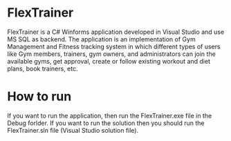 # FlexTrainer
FlexTrainer is a C# Winforms application developed in Visual Studio and use MS SQL as backend.
The application is an implementation of Gym Management and Fitness tracking system in which different types of users like Gym members, trainers, gym owners, and administrators can join the available gyms, get approval, create or follow existing workout and diet plans, book trainers, etc.

# How to run
If you want to run the application, then run the FlexTrainer.exe file in the Debug forlder. If you want to run the solution then you should run the FlexTrainer.sln file (Visual Studio solution file).
